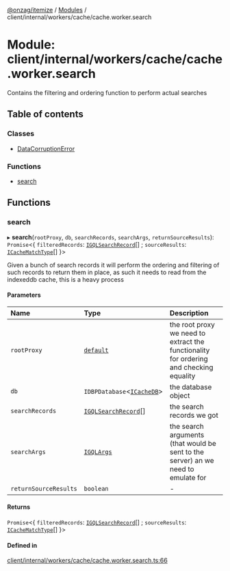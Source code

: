 [@onzag/itemize](../README.md) / [Modules](../modules.md) / client/internal/workers/cache/cache.worker.search

# Module: client/internal/workers/cache/cache.worker.search

Contains the filtering and ordering function to perform actual searches

## Table of contents

### Classes

- [DataCorruptionError](../classes/client_internal_workers_cache_cache_worker_search.DataCorruptionError.md)

### Functions

- [search](client_internal_workers_cache_cache_worker_search.md#search)

## Functions

### search

▸ **search**(`rootProxy`, `db`, `searchRecords`, `searchArgs`, `returnSourceResults`): `Promise`<{ `filteredRecords`: [`IGQLSearchRecord`](../interfaces/gql_querier.IGQLSearchRecord.md)[] ; `sourceResults`: [`ICacheMatchType`](../interfaces/client_internal_workers_cache_cache_worker.ICacheMatchType.md)[]  }\>

Given a bunch of search records it will perform
the ordering and filtering of such records to return
them in place, as such it needs to read from the indexeddb
cache, this is a heavy process

#### Parameters

| Name | Type | Description |
| :------ | :------ | :------ |
| `rootProxy` | [`default`](../classes/base_Root.default.md) | the root proxy we need to extract the functionality for ordering and checking equality |
| `db` | `IDBPDatabase`<[`ICacheDB`](../interfaces/client_internal_workers_cache_cache_worker.ICacheDB.md)\> | the database object |
| `searchRecords` | [`IGQLSearchRecord`](../interfaces/gql_querier.IGQLSearchRecord.md)[] | the search records we got |
| `searchArgs` | [`IGQLArgs`](../interfaces/gql_querier.IGQLArgs.md) | the search arguments (that would be sent to the server) an we need to emulate for |
| `returnSourceResults` | `boolean` | - |

#### Returns

`Promise`<{ `filteredRecords`: [`IGQLSearchRecord`](../interfaces/gql_querier.IGQLSearchRecord.md)[] ; `sourceResults`: [`ICacheMatchType`](../interfaces/client_internal_workers_cache_cache_worker.ICacheMatchType.md)[]  }\>

#### Defined in

[client/internal/workers/cache/cache.worker.search.ts:66](https://github.com/onzag/itemize/blob/5c2808d3/client/internal/workers/cache/cache.worker.search.ts#L66)
